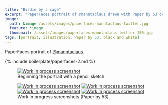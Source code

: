 ```yaml
---
title: "Birdie by a cage"
excerpt: "PaperFaces portrait of @manntaclaus drawn with Paper by 53 on an iPad."
image: 
  path: &image /assets/images/paperfaces-manntaclaus-twitter.jpg 
  feature: *image
  thumbnail: /assets/images/paperfaces-manntaclaus-twitter-150.jpg
tags: [portrait, illustration, Paper by 53, black and white]
---
```


PaperFaces portrait of <a href="https://twitter.com/manntaclaus">@manntaclaus</a>.

{% include boilerplate/paperfaces-2.md %}

<figure>
	<a href="/assets/images/paperfaces-manntaclaus-process-1-lg.jpg"><img src="/assets/images/paperfaces-manntaclaus-process-1-750.jpg" alt="Work in process screenshot"></a>
	<figcaption>Beginning the portrait with a pencil sketch.</figcaption>
</figure>

<figure class="half">
	<a href="/assets/images/paperfaces-manntaclaus-process-2-lg.jpg"><img src="/assets/images/paperfaces-manntaclaus-process-2-600.jpg" alt="Work in process screenshot"></a>
	<a href="/assets/images/paperfaces-manntaclaus-process-3-lg.jpg"><img src="/assets/images/paperfaces-manntaclaus-process-3-600.jpg" alt="Work in process screenshot"></a>
	<a href="/assets/images/paperfaces-manntaclaus-process-4-lg.jpg"><img src="/assets/images/paperfaces-manntaclaus-process-4-600.jpg" alt="Work in process screenshot"></a>
	<a href="/assets/images/paperfaces-manntaclaus-process-5-lg.jpg"><img src="/assets/images/paperfaces-manntaclaus-process-5-600.jpg" alt="Work in process screenshot"></a>
	<figcaption>Work in progress screenshots (Paper by 53).</figcaption>
</figure>
